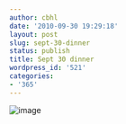 ```yaml
---
author: cbhl
date: '2010-09-30 19:29:18'
layout: post
slug: sept-30-dinner
status: publish
title: Sept 30 dinner
wordpress_id: '521'
categories:
- '365'
---
```


![image](http://blog.azuresky.ca/blog/wp-content/uploads/2010/09/wpid-IMG_20100930_192838.jpg)
